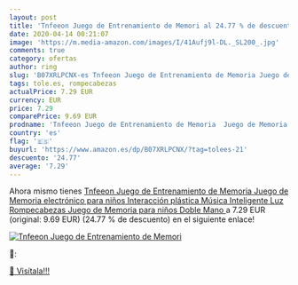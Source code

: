 ```yaml
---
layout: post
title: 'Tnfeeon Juego de Entrenamiento de Memori al 24.77 % de descuento'
date: 2020-04-14 00:21:07
image: 'https://m.media-amazon.com/images/I/41Aufj9l-DL._SL200_.jpg'
comments: true
category: ofertas
author: ring
slug: 'B07XRLPCNX-es Tnfeeon Juego de Entrenamiento de Memoria Juego de Memoria...'
tags: tole.es, rompecabezas
actualPrice: 7.29 EUR
currency: EUR
price: 7.29
comparePrice: 9.69 EUR
prodname: 'Tnfeeon Juego de Entrenamiento de Memoria  Juego de Memoria electrónico para niños Interacción plástica Música Inteligente Luz Rompecabezas Juego de Memoria para niños Doble Mano '
country: 'es'
flag: '🇪🇸'
buyurl: 'https://www.amazon.es/dp/B07XRLPCNX/?tag=tolees-21'
descuento: '24.77'
average: '7.29'
---
```


Ahora mismo tienes [Tnfeeon Juego de Entrenamiento de Memoria  Juego de Memoria electrónico para niños Interacción plástica Música Inteligente Luz Rompecabezas Juego de Memoria para niños Doble Mano ](https://www.amazon.es/dp/B07XRLPCNX/?tag=tolees-21) a 7.29 EUR (original: 9.69 EUR) (24.77 %  de descuento) en el siguiente enlace!

[![Tnfeeon Juego de Entrenamiento de Memori](https://m.media-amazon.com/images/I/41Aufj9l-DL._SL200_.jpg)](https://www.amazon.es/dp/B07XRLPCNX/?tag=tolees-21)

🔎:


[🛒 Visítala!!!](https://www.amazon.es/dp/B07XRLPCNX/?tag=tolees-21)
